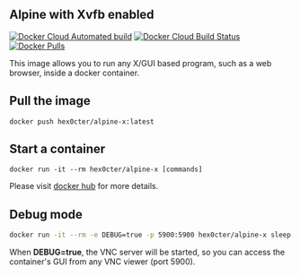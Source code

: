 ## Alpine with Xvfb enabled
[![Docker Cloud Automated build](https://img.shields.io/docker/cloud/automated/hex0cter/alpine-x)](https://hub.docker.com/r/hex0cter/alpine-x/builds)
[![Docker Cloud Build Status](https://img.shields.io/docker/cloud/build/hex0cter/alpine-x)](https://hub.docker.com/r/hex0cter/alpine-x/builds)
[![Docker Pulls](https://img.shields.io/docker/pulls/hex0cter/alpine-x)](https://hub.docker.com/r/hex0cter/alpine-x)


This image allows you to run any X/GUI based program, such as a web browser, inside a docker container.

## Pull the image
```
docker push hex0cter/alpine-x:latest
```

## Start a container
```
docker run -it --rm hex0cter/alpine-x [commands]
```
Please visit [docker hub](https://hub.docker.com/repository/docker/hex0cter/alpine-x) for more details.

## Debug mode
```bash
docker run -it --rm -e DEBUG=true -p 5900:5900 hex0cter/alpine-x sleep 1000
```
When **DEBUG=true**, the VNC server will be started, so you can access the container's GUI from any VNC viewer (port 5900).
